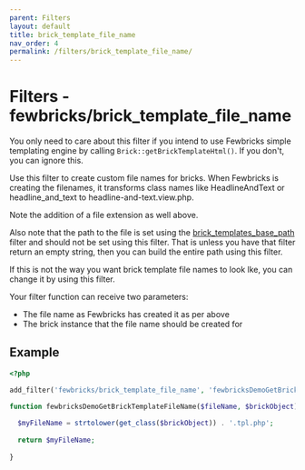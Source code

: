 ```yaml
---
parent: Filters
layout: default
title: brick_template_file_name
nav_order: 4
permalink: /filters/brick_template_file_name/
---
```


# Filters - fewbricks/brick_template_file_name

You only need to care about this filter if you intend to use Fewbricks simple templating engine by calling `Brick::getBrickTemplateHtml()`. If you don't, you can ignore this.

Use this filter to create custom file names for bricks. When Fewbricks is creating the filenames, it transforms class
names like HeadlineAndText or headline_and_text to headline-and-text.view.php.

Note the addition of a file extension as well above.

Also note that the path to the file is set using the [brick_templates_base_path](brick_templates_base_path) filter and
should not be set using this filter. That is unless you have that filter return an empty string, then you can build
the entire path using this filter.

If this is not the way you want brick template file names to look lke, you can change it by using this filter.

Your filter function can receive two parameters:
- The file name as Fewbricks has created it as per above
- The brick instance that the file name should be created for

## Example
```php
<?php

add_filter('fewbricks/brick_template_file_name', 'fewbricksDemoGetBrickTemplateFileName', 10, 2);

function fewbricksDemoGetBrickTemplateFileName($fileName, $brickObject) {
  
  $myFileName = strtolower(get_class($brickObject)) . '.tpl.php';
  
  return $myFileName;
  
}
```
